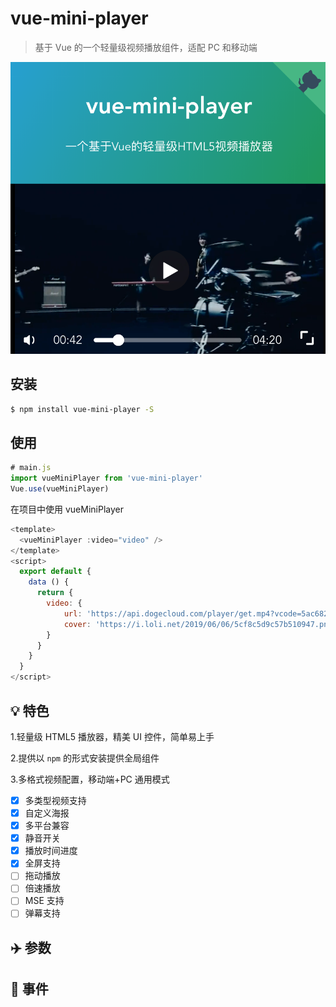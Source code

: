 # vue-mini-player

> 基于 Vue 的一个轻量级视频播放组件，适配 PC 和移动端

![avatar](./preview.png)

## 安装

```bash
$ npm install vue-mini-player -S
```

## 使用

```javascript
# main.js
import vueMiniPlayer from 'vue-mini-player'
Vue.use(vueMiniPlayer)
```

在项目中使用 vueMiniPlayer

```javascript
<template>
  <vueMiniPlayer :video="video" />
</template>
<script>
  export default {
    data () {
      return {
        video: {
            url: 'https://api.dogecloud.com/player/get.mp4?vcode=5ac682e6f8231991&userId=17&ext=.mp4',
            cover: 'https://i.loli.net/2019/06/06/5cf8c5d9c57b510947.png'
        }
      }
    }
  }
</script>
```

## 💡 特色

1.轻量级 HTML5 播放器，精美 UI 控件，简单易上手

2.提供以 `npm` 的形式安装提供全局组件

3.多格式视频配置，移动端+PC 通用模式

- [x] 多类型视频支持
- [x] 自定义海报
- [x] 多平台兼容
- [x] 静音开关
- [x] 播放时间进度
- [x] 全屏支持
- [ ] 拖动播放
- [ ] 倍速播放
- [ ] MSE 支持
- [ ] 弹幕支持

## ✈️ 参数

## 🚀 事件
